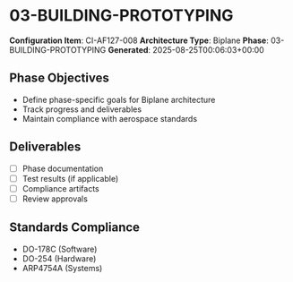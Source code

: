 # 03-BUILDING-PROTOTYPING

**Configuration Item**: CI-AF127-008
**Architecture Type**: Biplane
**Phase**: 03-BUILDING-PROTOTYPING
**Generated**: 2025-08-25T00:06:03+00:00

## Phase Objectives
- Define phase-specific goals for Biplane architecture
- Track progress and deliverables
- Maintain compliance with aerospace standards

## Deliverables
- [ ] Phase documentation
- [ ] Test results (if applicable)
- [ ] Compliance artifacts
- [ ] Review approvals

## Standards Compliance
- DO-178C (Software)
- DO-254 (Hardware)
- ARP4754A (Systems)
